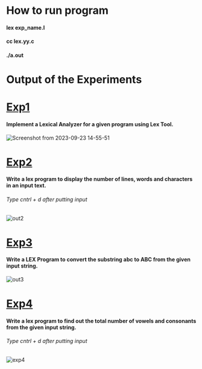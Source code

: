

# How to run program
<h4>lex exp_name.l</h4>
<h4>cc lex.yy.c</h4>
<h4>./a.out</h4>

# Output of the Experiments

# <a href="https://github.com/BIBS23/Compiler-Design-Lab/blob/main/experiments/exp1/exp1.l"> Exp1 </a>

<h4>Implement a Lexical Analyzer for a given program using Lex Tool.</h4>

![Screenshot from 2023-09-23 14-55-51](https://github.com/BIBS23/Compiler-Design-Lab/assets/83808936/c3c9b162-a4ec-4c62-a4ad-620604b55468)


# <a href="https://github.com/BIBS23/Compiler-Design-Lab/blob/main/experiments/exp2.l"> Exp2 </a>

<h4> Write a lex program to display the number of lines, words and characters in an input text.</h4>

<h6> Type cntrl + d after putting input</h6>

![out2](https://github.com/BIBS23/Compiler-Design-Lab/assets/83808936/0b2c3b8f-62ee-49c7-888e-beeb4ec86061)



# <a href="https://github.com/BIBS23/Compiler-Design-Lab/blob/main/experiments/exp3.l"> Exp3 </a>

<h4>Write a LEX Program to convert the substring abc to ABC from the given input string.</h4>

![out3](https://github.com/BIBS23/Compiler-Design-Lab/assets/83808936/9cc9d4ef-4ee8-4a22-9c18-3a3a6b8878de)


# <a href="https://github.com/BIBS23/Compiler-Design-Lab/blob/main/experiments/exp4.l"> Exp4 </a>

<h4>Write a lex program to find out the total number of vowels and consonants from the given input string.</h4>
<h6> Type cntrl + d after putting input</h6>

![exp4](https://github.com/BIBS23/Compiler-Design-Lab/assets/83808936/79845bff-2dd7-453b-9b2e-e86a783f4443)

